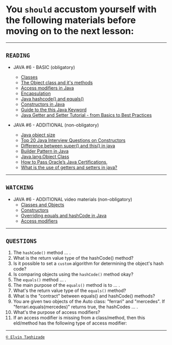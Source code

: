 # You `should` accustom yourself with the following materials before moving on to the next lesson:
---
## `READING`
- JAVA #6 - BASIC (obligatory)
    - [Classes](https://www.geeksforgeeks.org/classes-objects-java/)
    - [The Object class and it's methods](https://www.geeksforgeeks.org/object-class-in-java/)
    - [Access modifiers in Java](https://www.geeksforgeeks.org/access-modifieers-java/)
    - [Encapsulation](https://www.geeksforgeeks.org/encapsulation-in-java/)
    - [Java hashcode() and equals()](https://urvanov.ru/2017/07/29/java-hashcode-%D0%B8-equals/)
    - [Constructors in Java](https://www.javatpoint.com/java-constructor)
    - [Guide to the this Java Keyword](https://www.baeldung.com/java-this)
    - [Java Getter and Setter Tutorial - from Basics to Best Practices](https://www.codejava.net/coding/java-getter-and-setter-tutorial-from-basics-to-best-practices)

- JAVA #6 - ADDITIONAL (non-obligatory)
    - [Java object size](https://www.baeldung.com/java-size-of-object)
    - [Top 20 Java Interview Questions on Constructors](http://www.instanceofjava.com/2015/04/java-interview-questions-on-constructors.html)
    - [Difference between super() and this() in java](https://www.geeksforgeeks.org/difference-super-java/)
    - [Builder Pattern in Java](https://www.geeksforgeeks.org/builder-pattern-in-java/)
    - [Java.lang.Object Class](https://www.tutorialspoint.com/java/lang/java_lang_object.htm)
    - [How to Pass Oracle’s Java Certifications](https://www.freecodecamp.org/news/how-to-pass-oracles-java-certifications-a-practical-guide-for-developers-e9b607ba6173/),
    - [What is the use of getters and setters in java?](https://www.quora.com/What-is-the-use-of-getters-and-setters-in-java)
---

## `WATCHING`
- JAVA #6 - ADDITIONAL video materials (non-obligatory)
    - [Classes and Objects](https://youtu.be/8yjkWGRlUmY)
    - [Constructors](https://youtu.be/tPFuVRbUTwA)
    - [Overriding equals and hashCode in Java](https://youtu.be/7V3589CReug)
    - [Access modifiers](https://youtu.be/aRQRV2PMHtk)
---

## `QUESTIONS`
1. The `hashCode()` method ... .
2. What is the return value type of the hashCode() method?
3. Is it possible to set a `custom` algorithm for determining the object's hash code?
4. Is comparing objects using the `hashCode()` method okay?
5. The `equals()` method ... .
6. The main purpose of the `equals()` method is to ... .
7. What's the return value type of the `equals()` method?
8. What is the "contract" between equals() and hashCode() methods?
9. You are given two objects of the Auto class: "ferrari" and "mercedes". If "ferrari.equals(mercedes)" returns true, the hashCodes ... .
10. What's the purpose of access modifiers?
11. If an access modifier is missing from a class/method, then this eld/method has the following type of access modifier:
---

[`© Elvin Taghizade`](mailto:elvintaghiyev184@gmail.com)